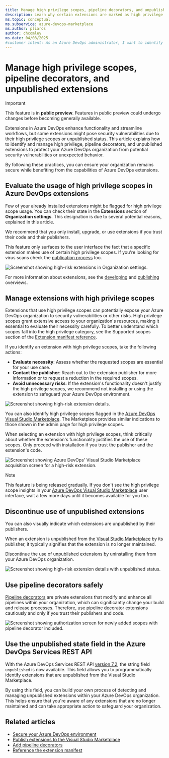 ```yaml
---
title: Manage high privilege scopes, pipeline decorators, and unpublished extensions
description: Learn why certain extensions are marked as high privilege and unpublished and how to best manage them in your Azure DevOps organization.
ms.topic: conceptual
ms.subservice: azure-devops-marketplace
ms.author: pliaros
author: chcomley
ms.date: 04/08/2025
#customer intent: As an Azure DevOps administrator, I want to identify and manage high privilege, pipeline decorators, and unpublished extensions so that I can protect my organization from potential security vulnerabilities and other unexpected behaviour.
---
```


# Manage high privilege scopes, pipeline decorators, and unpublished extensions

> [!IMPORTANT]
> This feature is in **public preview**. Features in public preview could undergo changes before becoming generally available.

Extensions in Azure DevOps enhance functionality and streamline workflows, but some extensions might pose security vulnerabilities due to their high privilege scopes or unpublished status. This article explains how to identify and manage high privilege, pipeline decorators, and unpublished extensions to protect your Azure DevOps organization from potential security vulnerabilities or unexpected behavior.

By following these practices, you can ensure your organization remains secure while benefiting from the capabilities of Azure DevOps extensions.

## Evaluate the usage of high privilege scopes in Azure DevOps extensions

Few of your already installed extensions might be flagged for high privilege scope usage. You can check their state in the **Extensions** section of **Organization settings**. This designation is due to several potential reasons, explained in this article.

We recommend that you only install, upgrade, or use extensions if you trust their code and their publishers.

This feature only surfaces to the user interface the fact that a specific extension makes use of certain high privilege scopes. If you're looking for virus scans check the [publication process](../extend/publish/overview) too.

![Screenshot showing high-risk extensions in Organization settings.](media/high-risk-extensions/High-Risk-Extensions-General-List.png)  
  
For more information about extensions, see the [developing](../extend/overview.md) and [publishing](../extend/publish/overview.md) overviews.

## Manage extensions with high privilege scopes

Extensions that use high privilege scopes can potentially expose your Azure DevOps organization to security vulnerabilities or other risks. High privilege scopes grant extensive access to your organization's resources, making it essential to evaluate their necessity carefully. To better understand which scopes fall into the high privilege category, see the Supported scopes section of the [Extension manifest reference](../extend/develop/manifest.md).

If you identify an extension with high privilege scopes, take the following actions:
- **Evaluate necessity**: Assess whether the requested scopes are essential for your use case.
- **Contact the publisher**: Reach out to the extension publisher for more information or to request a reduction in the required scopes.
- **Avoid unnecessary risks**: If the extension's functionality doesn't justify the high privilege scopes, we recommend not installing or using the extension to safeguard your Azure DevOps environment.

![Screenshot showing high-risk extension details.](media/high-risk-extensions/High-Risk-Extensions-Risky-Scope-Details.png)

You can also identify high privilege scopes flagged in the [Azure DevOps Visual Studio Marketplace](https://marketplace.visualstudio.com/azuredevops). The Marketplace provides similar indications to those shown in the admin page for high privilege scopes. 

When selecting an extension with high privilege scopes, think critically about whether the extension's functionality justifies the use of these scopes. Only proceed with installation if you trust the publisher and the extension's code.

![Screenshot showing Azure DevOps' Visual Studio Marketplace acquisition screen for a high-risk extension.](media/high-risk-extensions/High-Risk-Extensions-Pipeline-Decorator-Acquisition.png)

> [!NOTE]
> This feature is being released gradually. If you don't see the high privilege scope insights in your [Azure DevOps Visual Studio Marketplace](https://marketplace.visualstudio.com/azuredevops) user interface, wait a few more days until it becomes available for you too.

## Discontinue use of unpublished extensions

You can also visually indicate which extensions are unpublished by their publishers. 

When an extension is unpublished from the [Visual Studio Marketplace](https://marketplace.visualstudio.com/) by its publisher, it typically signifies that the extension is no longer maintained.

Discontinue the use of unpublished extensions by uninstalling them from your Azure DevOps organization.

![Screenshot showing high-risk extension details with unpublished status.](media/high-risk-extensions/High-Risk-Extensions-Unpublished-Details-focus.png)

## Use pipeline decorators safely

[Pipeline decorators](../extend/develop/add-pipeline-decorator.md) are private extensions that modify and enhance all pipelines within your organization, which can significantly change your build and release processes. Therefore, use pipeline decorator extensions cautiously and only if you trust their publishers and code.

![Screenshot showing authorization screen for newly added scopes with pipeline decorator included.](media/high-risk-extensions/High-Risk-Extensions-Pipeline-Decorator-Authorization.png)

## Use the unpublished state field in the Azure DevOps Services REST API

With the Azure DevOps Services REST API [version 7.2](/rest/api/azure/devops/extensionmanagement/installed-extensions/list?view=azure-devops-rest-7.2&tabs=HTTP#extensionstateflags&preserve-view=true), the string field `unpublished` is now available. This field allows you to programmatically identify extensions that are unpublished from the Visual Studio Marketplace. 

By using this field, you can build your own process of detecting and managing unpublished extensions within your Azure DevOps organization. This helps ensure that you're aware of any extensions that are no longer maintained and can take appropriate action to safeguard your organization.

## Related articles

- [Secure your Azure DevOps environment](../organizations/security/security-overview.md)
- [Publish extensions to the Visual Studio Marketplace](../extend/publish/overview.md)
- [Add pipeline decorators](../extend/develop/add-pipeline-decorator.md)
- [Reference the extension manifest](../extend/develop/manifest.md)
